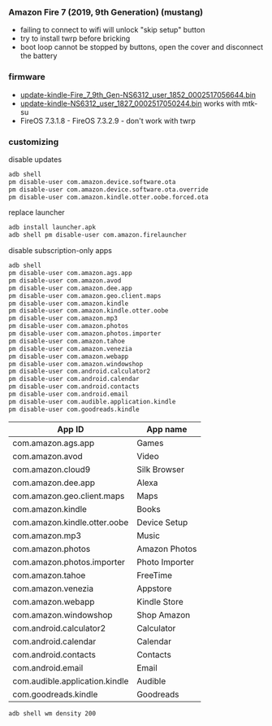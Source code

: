 ### Amazon Fire 7 (2019, 9th Generation) (mustang)

* failing to connect to wifi will unlock "skip setup" button
* try to install twrp before bricking
* boot loop cannot be stopped by buttons, open the cover and disconnect the battery

### firmware

* [update-kindle-Fire_7_9th_Gen-NS6312_user_1852_0002517056644.bin](https://web.archive.org/web/20191006104203/https://www.amazon.com/gp/help/customer/display.html?nodeId=201357170)
* [update-kindle-NS6312_user_1827_0002517050244.bin](https://example.com//fireos-tablet-src.s3.amazonaws.com/Tr37jJbMSR96z5WBmVbW6uq32p/update-kindle-NS6312_user_1827_0002517050244.bin) works with mtk-su
* FireOS 7.3.1.8 - FireOS 7.3.2.9 - don't work with twrp

### customizing

disable updates
```bash
adb shell
pm disable-user com.amazon.device.software.ota
pm disable-user com.amazon.device.software.ota.override
pm disable-user com.amazon.kindle.otter.oobe.forced.ota
```

replace launcher
```bash
adb install launcher.apk
adb shell pm disable-user com.amazon.firelauncher
```

disable subscription-only apps
```bash
adb shell
pm disable-user com.amazon.ags.app
pm disable-user com.amazon.avod
pm disable-user com.amazon.dee.app
pm disable-user com.amazon.geo.client.maps
pm disable-user com.amazon.kindle
pm disable-user com.amazon.kindle.otter.oobe
pm disable-user com.amazon.mp3
pm disable-user com.amazon.photos
pm disable-user com.amazon.photos.importer
pm disable-user com.amazon.tahoe
pm disable-user com.amazon.venezia
pm disable-user com.amazon.webapp
pm disable-user com.amazon.windowshop
pm disable-user com.android.calculator2
pm disable-user com.android.calendar
pm disable-user com.android.contacts
pm disable-user com.android.email
pm disable-user com.audible.application.kindle
pm disable-user com.goodreads.kindle
```

| App ID                         | App name       |
| ------------------------------ | -------------- |
| com.amazon.ags.app             | Games          |
| com.amazon.avod                | Video          |
| com.amazon.cloud9              | Silk Browser   |
| com.amazon.dee.app             | Alexa          |
| com.amazon.geo.client.maps     | Maps           |
| com.amazon.kindle              | Books          |
| com.amazon.kindle.otter.oobe   | Device Setup   |
| com.amazon.mp3                 | Music          |
| com.amazon.photos              | Amazon Photos  |
| com.amazon.photos.importer     | Photo Importer |
| com.amazon.tahoe               | FreeTime       |
| com.amazon.venezia             | Appstore       |
| com.amazon.webapp              | Kindle Store   |
| com.amazon.windowshop          | Shop Amazon    |
| com.android.calculator2        | Calculator     |
| com.android.calendar           | Calendar       |
| com.android.contacts           | Contacts       |
| com.android.email              | Email          |
| com.audible.application.kindle | Audible        |
| com.goodreads.kindle           | Goodreads      |

```bash
adb shell wm density 200
```
